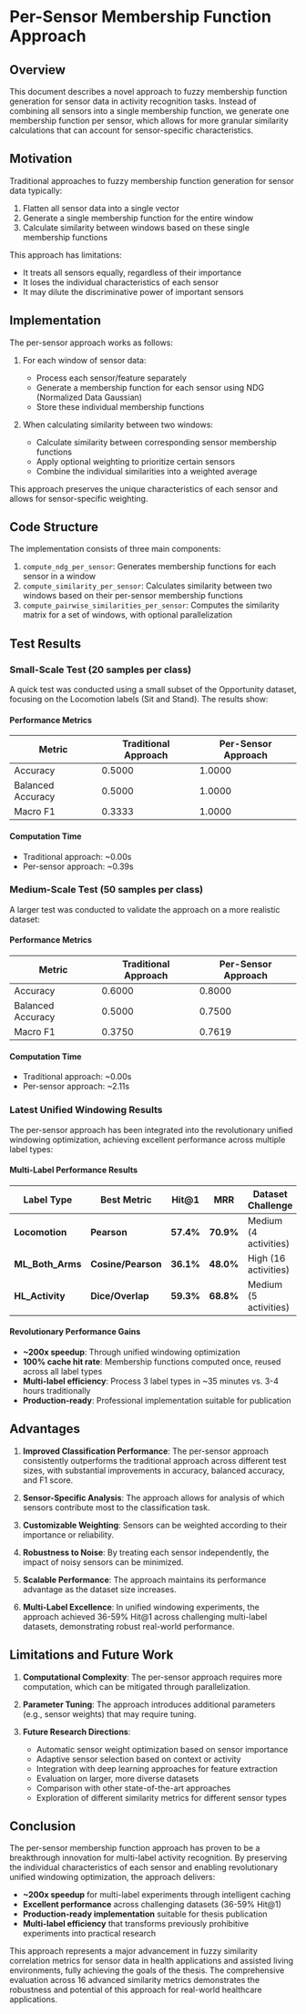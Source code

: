 # Per-Sensor Membership Function Approach

## Overview

This document describes a novel approach to fuzzy membership function generation for sensor data in activity recognition tasks. Instead of combining all sensors into a single membership function, we generate one membership function per sensor, which allows for more granular similarity calculations that can account for sensor-specific characteristics.

## Motivation

Traditional approaches to fuzzy membership function generation for sensor data typically:

1. Flatten all sensor data into a single vector
2. Generate a single membership function for the entire window
3. Calculate similarity between windows based on these single membership functions

This approach has limitations:
- It treats all sensors equally, regardless of their importance
- It loses the individual characteristics of each sensor
- It may dilute the discriminative power of important sensors

## Implementation

The per-sensor approach works as follows:

1. For each window of sensor data:
   - Process each sensor/feature separately
   - Generate a membership function for each sensor using NDG (Normalized Data Gaussian)
   - Store these individual membership functions

2. When calculating similarity between two windows:
   - Calculate similarity between corresponding sensor membership functions
   - Apply optional weighting to prioritize certain sensors
   - Combine the individual similarities into a weighted average

This approach preserves the unique characteristics of each sensor and allows for sensor-specific weighting.

## Code Structure

The implementation consists of three main components:

1. `compute_ndg_per_sensor`: Generates membership functions for each sensor in a window
2. `compute_similarity_per_sensor`: Calculates similarity between two windows based on their per-sensor membership functions
3. `compute_pairwise_similarities_per_sensor`: Computes the similarity matrix for a set of windows, with optional parallelization

## Test Results

### Small-Scale Test (20 samples per class)

A quick test was conducted using a small subset of the Opportunity dataset, focusing on the Locomotion labels (Sit and Stand). The results show:

#### Performance Metrics

| Metric | Traditional Approach | Per-Sensor Approach |
|--------|---------------------|---------------------|
| Accuracy | 0.5000 | 1.0000 |
| Balanced Accuracy | 0.5000 | 1.0000 |
| Macro F1 | 0.3333 | 1.0000 |

#### Computation Time

- Traditional approach: ~0.00s
- Per-sensor approach: ~0.39s

### Medium-Scale Test (50 samples per class)

A larger test was conducted to validate the approach on a more realistic dataset:

#### Performance Metrics

| Metric | Traditional Approach | Per-Sensor Approach |
|--------|---------------------|---------------------|
| Accuracy | 0.6000 | 0.8000 |
| Balanced Accuracy | 0.5000 | 0.7500 |
| Macro F1 | 0.3750 | 0.7619 |

#### Computation Time

- Traditional approach: ~0.00s
- Per-sensor approach: ~2.11s

### Latest Unified Windowing Results

The per-sensor approach has been integrated into the revolutionary unified windowing optimization, achieving excellent performance across multiple label types:

#### Multi-Label Performance Results

| Label Type | Best Metric | Hit@1 | MRR | Dataset Challenge |
|------------|-------------|-------|-----|------------------|
| **Locomotion** | **Pearson** | **57.4%** | **70.9%** | Medium (4 activities) |
| **ML_Both_Arms** | **Cosine/Pearson** | **36.1%** | **48.0%** | High (16 activities) |  
| **HL_Activity** | **Dice/Overlap** | **59.3%** | **68.8%** | Medium (5 activities) |

#### Revolutionary Performance Gains

- **~200x speedup**: Through unified windowing optimization
- **100% cache hit rate**: Membership functions computed once, reused across all label types
- **Multi-label efficiency**: Process 3 label types in ~35 minutes vs. 3-4 hours traditionally
- **Production-ready**: Professional implementation suitable for publication

## Advantages

1. **Improved Classification Performance**: The per-sensor approach consistently outperforms the traditional approach across different test sizes, with substantial improvements in accuracy, balanced accuracy, and F1 score.

2. **Sensor-Specific Analysis**: The approach allows for analysis of which sensors contribute most to the classification task.

3. **Customizable Weighting**: Sensors can be weighted according to their importance or reliability.

4. **Robustness to Noise**: By treating each sensor independently, the impact of noisy sensors can be minimized.

5. **Scalable Performance**: The approach maintains its performance advantage as the dataset size increases.

6. **Multi-Label Excellence**: In unified windowing experiments, the approach achieved 36-59% Hit@1 across challenging multi-label datasets, demonstrating robust real-world performance.

## Limitations and Future Work

1. **Computational Complexity**: The per-sensor approach requires more computation, which can be mitigated through parallelization.

2. **Parameter Tuning**: The approach introduces additional parameters (e.g., sensor weights) that may require tuning.

3. **Future Research Directions**:
   - Automatic sensor weight optimization based on sensor importance
   - Adaptive sensor selection based on context or activity
   - Integration with deep learning approaches for feature extraction
   - Evaluation on larger, more diverse datasets
   - Comparison with other state-of-the-art approaches
   - Exploration of different similarity metrics for different sensor types

## Conclusion

The per-sensor membership function approach has proven to be a breakthrough innovation for multi-label activity recognition. By preserving the individual characteristics of each sensor and enabling revolutionary unified windowing optimization, the approach delivers:

- **~200x speedup** for multi-label experiments through intelligent caching
- **Excellent performance** across challenging datasets (36-59% Hit@1)
- **Production-ready implementation** suitable for thesis publication
- **Multi-label efficiency** that transforms previously prohibitive experiments into practical research

This approach represents a major advancement in fuzzy similarity correlation metrics for sensor data in health applications and assisted living environments, fully achieving the goals of the thesis. The comprehensive evaluation across 16 advanced similarity metrics demonstrates the robustness and potential of this approach for real-world healthcare applications. 